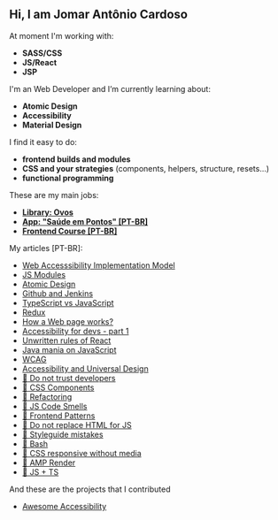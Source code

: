 ## Hi, I am Jomar Antônio Cardoso

At moment I'm working with:

- **SASS/CSS**
- **JS/React**
- **JSP**

 I'm an Web Developer and I’m currently learning about:
 
- **Atomic Design**
- **Accessibility**
- **Material Design**

I find it easy to do:

- **frontend builds and modules**
- **CSS and your strategies** (components, helpers, structure, resets...)
- **functional programming**

These are my main jobs:

- **[Library: Ovos](https://github.com/jomarcardoso/ovos)**
- **[App: "Saúde em Pontos" [PT-BR]](https://github.com/jomarcardoso/saude-em-pontos-2)**
- **[Frontend Course [PT-BR]](https://github.com/jomarcardoso/curso-frontend)**

My articles [PT-BR]:

- [Web Accesssibility Implementation Model](https://onedrive.live.com/?authkey=%21AAeLShjixe9fz84&cid=00664A182AE91239&id=664A182AE91239%2156186&parId=664A182AE91239%2155844&o=OneUp)
- [JS Modules](https://github.com/jomarcardoso/dojo-jsmodules)
- [Atomic Design](https://github.com/jomarcardoso/dojo-AtomicDesign)
- [Github and Jenkins](https://github.com/jomarcardoso/dojo-GitHubAndJenkins)
- [TypeScript vs JavaScript](https://github.com/jomarcardoso/dojo-typescript-vs-javascript)
- [Redux](https://github.com/jomarcardoso/dojo-Redux)
- [How a Web page works?](https://github.com/jomarcardoso/dojo-PaginaWeb)
- [Accessibility for devs - part 1](https://github.com/jomarcardoso/dojo-accessibility-vs-dev)
- [Unwritten rules of React](https://github.com/jomarcardoso/dojo-react-rules)
- [Java mania on JavaScript](https://github.com/jomarcardoso/dojo-JavaOnJavascript)
- [WCAG](https://github.com/jomarcardoso/article-diretrizes-de-acessibilidade-wcag)
- [Accessibility and Universal Design](https://github.com/jomarcardoso/accessibility-and-universal-design)
- [🔭 Do not trust developers](https://github.com/jomarcardoso/dojo-escapeFromHelpOnJS)
- [🔭 CSS Components](https://github.com/jomarcardoso/dojo-css-components)
- [🔭 Refactoring](https://github.com/jomarcardoso/dojo-refactoring)
- [🔭 JS Code Smells](https://github.com/jomarcardoso/dojo-CodeSmellJS)
- [🔭 Frontend Patterns](https://github.com/jomarcardoso/dojo-FrontendPatterns)
- [🔭 Do not replace HTML for JS](https://github.com/jomarcardoso/dojo-JavascriptLess)
- [🔭 Styleguide mistakes](https://github.com/jomarcardoso/dojo-StyleguideMistakes)
- [🔭 Bash](https://github.com/jomarcardoso/dojo-bash)
- [🔭 CSS responsive without media](https://github.com/jomarcardoso/dojo-ResponsiveWithNoMedia)
- [🔭 AMP Render](https://github.com/jomarcardoso/dojo-AmpRender)
- [🔭 JS + TS](https://github.com/jomarcardoso/typeScriptLess)

And these are the projects that I contributed

- [Awesome Accessibility](https://github.com/brunopulis/awesome-a11y)

<!--
**jomarcardoso/jomarcardoso** is a ✨ _special_ ✨ repository because its `README.md` (this file) appears on your GitHub profile.

Here are some ideas to get you started:

- 🌱 I’m currently learning about ...
- 🔭 I’m currently working on ...
- 👯 I’m looking to collaborate on ...
- 🤔 I’m looking for help with ...
- 💬 Ask me about ...
- 📫 How to reach me: ...
- 😄 Pronouns: ...
- ⚡ Fun fact: ...
-->
